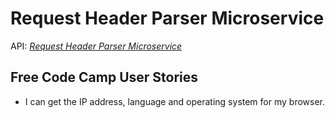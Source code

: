 # Request Header Parser Microservice

API: *[Request Header Parser Microservice](https://request-header-parser-ag.glitch.me/)*

## Free Code Camp User Stories
+ I can get the IP address, language and operating system for my browser.
